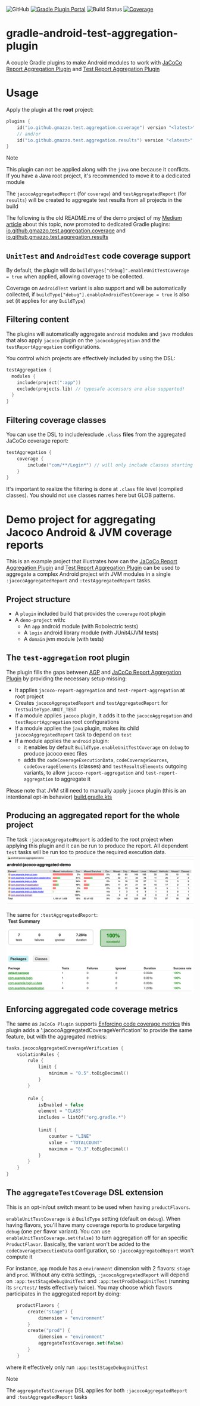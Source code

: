 ![GitHub](https://img.shields.io/github/license/gmazzo/gradle-android-test-aggregation-plugin)
[![Gradle Plugin Portal](https://img.shields.io/gradle-plugin-portal/v/io.github.gmazzo.test.aggregation.coverage)](https://plugins.gradle.org/plugin/io.github.gmazzo.test.aggregation.coverage)
![Build Status](https://github.com/gmazzo/gradle-android-test-aggregation-plugin/actions/workflows/build.yaml/badge.svg)
[![Coverage](https://codecov.io/gh/gmazzo/gradle-android-test-aggregation-plugin/branch/main/graph/badge.svg?token=D5cDiPWvcS)](https://codecov.io/gh/gmazzo/gradle-android-test-aggregation-plugin)

# gradle-android-test-aggregation-plugin
A couple Gradle plugins to make Android modules to work with 
[JaCoCo Report Aggregation Plugin](https://docs.gradle.org/current/userguide/jacoco_report_aggregation_plugin.html) and
[Test Report Aggregation Plugin](https://docs.gradle.org/current/userguide/test_report_aggregation_plugin.html)

# Usage
Apply the plugin at the **root** project:
```kotlin
plugins {
    id("io.github.gmazzo.test.aggregation.coverage") version "<latest>" 
    // and/or
    id("io.github.gmazzo.test.aggregation.results") version "<latest>"
}
```
> [!NOTE]
> This plugin can not be applied along with the `java` one because it conflicts. 
> If you have a Java root project, it's recommended to move it to a dedicated module

The `jacocoAggregatedReport` (for `coverage`) and `testAggregatedReport` (for `results`) will be created 
to aggregate test results from all projects in the build

The following is the old README.me of the demo project of my [Medium article](https://medium.com/p/53e912b2e63c) about this topic, 
now promoted to dedicated Gradle plugins: 
[io.github.gmazzo.test.aggregation.coverage](https://plugins.gradle.org/plugin/io.github.gmazzo.test.aggregation.coverage) and
[io.github.gmazzo.test.aggregation.results](https://plugins.gradle.org/plugin/io.github.gmazzo.test.aggregation.results)


## `UnitTest` and `AndroidTest` code coverage support
By default, the plugin will do `buildTypes["debug]".enableUnitTestCoverage = true` when applied, allowing coverage to be collected.

Coverage on `AndroidTest` variant is also support and will be automatically collected, if `buildType["debug"].enableAndroidTestCoverage = true` is also set (it applies for any `BuildType`)

## Filtering content
The plugins will automatically aggregate `android` modules and `java` modules that also apply `jacoco` plugin on the
`jacocoAggregation` and the `testReportAggregation` configurations.

You control which projects are effectively included by using the DSL:
```kotlin
testAggregation {
  modules {
    include(project(":app"))
    exclude(projects.lib) // typesafe accessors are also supported!
  }
}
```

## Filtering coverage classes
You can use the DSL to include/exclude `.class` **files** from the aggregated JaCoCo coverage report:
```kotlin
testAggregation {
    coverage {
        include("com/**/Login*") // will only include classes starting with `com.` containing `Login` on its name
    }
}
```
It's important to realize the filtering is done at `.class` file level (compiled classes). 
You should not use classes names here but GLOB patterns.

# Demo project for aggregating Jacoco Android & JVM coverage reports
This is an example project that illustrates how can the 
[JaCoCo Report Aggregation Plugin](https://docs.gradle.org/current/userguide/jacoco_report_aggregation_plugin.html) and
[Test Report Aggregation Plugin](https://docs.gradle.org/current/userguide/test_report_aggregation_plugin.html)
can be used to aggregate a complex Android project with JVM modules in a single `:jacocoAggregatedReport` and `:testAggregatedReport` tasks.

## Project structure
- A `plugin` included build that provides the `coverage` root plugin
- A `demo-project` with:
  - An `app` android module (with Robolectric tests)
  - A `login` android library module (with JUnit4/JVM tests)
  - A `domain` jvm module (with tests)

## The `test-aggregation` root plugin
The plugin fills the gaps between [AGP](https://developer.android.com/studio/releases/gradle-plugin) and 
[JaCoCo Report Aggregation Plugin](https://docs.gradle.org/current/userguide/jacoco_report_aggregation_plugin.html)
by providing the necessary setup missing:
- It applies `jacoco-report-aggregation` and `test-report-aggregation` at root project
- Creates `jacocoAggregatedReport` and `testAggregatedReport` for `TestSuiteType.UNIT_TEST`
- If a module applies `jacoco` plugin, it adds it to the `jacocoAggregation` and `testReportAggregation` root configurations
- If a module applies the `java` plugin, makes its child `jacocoAggregatedReport` task to depend on `test`
- If a module applies the `android` plugin:
  - it enables by default `BuildType.enableUnitTestCoverage` on `debug` to produce jacoco exec files
  - adds the `codeCoverageExecutionData`, `codeCoverageSources`, `codeCoverageElements` (classes) and `testResultsElements`
    outgoing variants, to allow `jacoco-report-aggregation` and `test-report-aggregation` to aggregate it

Please note that JVM still need to manually apply `jacoco` plugin (this is an intentional opt-in behavior)
[build.gradle.kts](build.gradle.kts#L3)

## Producing an aggregated report for the whole project
The task `:jacocoAggregatedReport` is added to the root project when applying this plugin and it can be
run to produce the report. All dependent `test` tasks will be run too to produce the required execution data.
![Aggregated JaCoCo Report example](README-aggregated-jacoco-report.png)

The same for `:testAggregatedReport`:
![Aggregated Test Report example](README-aggregated-test-report.png)

## Enforcing aggregated code coverage metrics
The same as `JaCoCo Plugin` supports [Enforcing code coverage metrics](https://docs.gradle.org/current/userguide/jacoco_plugin.html#ex-configuring-violation-rules)
this plugin adds a ':jacocoAggregatedCoverageVerification' to provide the same feature, but with the aggregated metrics:
```kotlin
tasks.jacocoAggregatedCoverageVerification {
    violationRules {
        rule {
            limit {
                minimum = "0.5".toBigDecimal()
            }
        }

        rule {
            isEnabled = false
            element = "CLASS"
            includes = listOf("org.gradle.*")

            limit {
                counter = "LINE"
                value = "TOTALCOUNT"
                maximum = "0.3".toBigDecimal()
            }
        }
    }
}
```

## The `aggregateTestCoverage` DSL extension
This is an opt-in/out switch meant to be used when having `productFlavors`.

`enableUnitTestCoverage` is a `BuildType` setting (default on `debug`). When having flavors, you'll
have many coverage reports to produce targeting `debug` (one per flavor variant).
You can use `enableUnitTestCoverage.set(false)` to turn aggregation off for an specific `ProductFlavor`. 
Basically, the variant won't be added to the `codeCoverageExecutionData` configuration, so `:jacocoAggregatedReport` won't compute it

For instance, `app` module has a `environment` dimension with 2 flavors: `stage` and `prod`.
Without any extra settings, `:jacocoAggregatedReport` will depend on `:app:testStageDebugUnitTest` and 
`:app:testProdDebugUnitTest` (running its `src/test/` tests effectively twice).
You may choose which flavors participates in the aggregated report by doing:
```kotlin
    productFlavors {
        create("stage") { 
            dimension = "environment" 
        }
        create("prod") { 
            dimension = "environment"
            aggregateTestCoverage.set(false)
        }
    }
```
where it effectively only run `:app:testStageDebugUnitTest`

> [!NOTE]
> The `aggregateTestCoverage` DSL applies for both `:jacocoAggregatedReport` and `:testAggregatedReport` tasks
